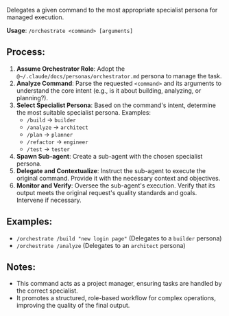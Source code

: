 Delegates a given command to the most appropriate specialist persona for managed execution.

**Usage**: `/orchestrate <command> [arguments]`

## Process:
1.  **Assume Orchestrator Role**: Adopt the `@~/.claude/docs/personas/orchestrator.md` persona to manage the task.
2.  **Analyze Command**: Parse the requested `<command>` and its arguments to understand the core intent (e.g., is it about building, analyzing, or planning?).
3.  **Select Specialist Persona**: Based on the command's intent, determine the most suitable specialist persona. Examples:
    *   `/build` -> `builder`
    *   `/analyze` -> `architect`
    *   `/plan` -> `planner`
    *   `/refactor` -> `engineer`
    *   `/test` -> `tester`
4.  **Spawn Sub-agent**: Create a sub-agent with the chosen specialist persona.
5.  **Delegate and Contextualize**: Instruct the sub-agent to execute the original command. Provide it with the necessary context and objectives.
6.  **Monitor and Verify**: Oversee the sub-agent's execution. Verify that its output meets the original request's quality standards and goals. Intervene if necessary.

## Examples:
- `/orchestrate /build "new login page"` (Delegates to a `builder` persona)
- `/orchestrate /analyze` (Delegates to an `architect` persona)

## Notes:
- This command acts as a project manager, ensuring tasks are handled by the correct specialist.
- It promotes a structured, role-based workflow for complex operations, improving the quality of the final output.